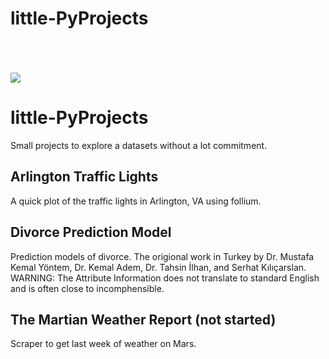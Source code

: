 
<p align="center">
  <h1>little-PyProjects</h1><br>
  <br><br>
  <img src="http://s.4cdn.org/image/title/105.gif">
</p>


# little-PyProjects
Small projects to explore a datasets without a lot commitment. 

## Arlington Traffic Lights
A quick plot of the traffic lights in Arlington, VA using follium. 

## Divorce Prediction Model
Prediction models of divorce. The origional work in Turkey by Dr. Mustafa Kemal Yöntem, Dr. Kemal Adem, Dr. Tahsin İlhan, and Serhat Kılıçarslan.
WARNING: The Attribute Information does not translate to standard English and is often close to incomphensible.

## The Martian Weather Report (not started)
Scraper to get last week of weather on Mars.

